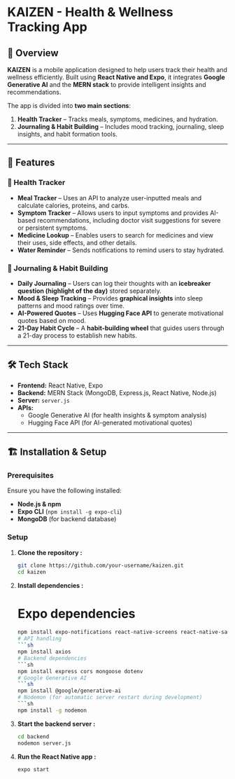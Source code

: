 # KAIZEN - Health & Wellness Tracking App  

## 📌 Overview  
**KAIZEN** is a mobile application designed to help users track their health and wellness efficiently. Built using **React Native and Expo**, it integrates **Google Generative AI** and the **MERN stack** to provide intelligent insights and recommendations.  

The app is divided into **two main sections**:  
1. **Health Tracker** – Tracks meals, symptoms, medicines, and hydration.  
2. **Journaling & Habit Building** – Includes mood tracking, journaling, sleep insights, and habit formation tools.  

---

## 🚀 Features  

### 🏥 Health Tracker  
- **Meal Tracker** – Uses an API to analyze user-inputted meals and calculate calories, proteins, and carbs.  
- **Symptom Tracker** – Allows users to input symptoms and provides AI-based recommendations, including doctor visit suggestions for severe or persistent symptoms.  
- **Medicine Lookup** – Enables users to search for medicines and view their uses, side effects, and other details.  
- **Water Reminder** – Sends notifications to remind users to stay hydrated.  

### 📖 Journaling & Habit Building  
- **Daily Journaling** – Users can log their thoughts with an **icebreaker question (highlight of the day)** stored separately.  
- **Mood & Sleep Tracking** – Provides **graphical insights** into sleep patterns and mood ratings over time.  
- **AI-Powered Quotes** – Uses **Hugging Face API** to generate motivational quotes based on mood.  
- **21-Day Habit Cycle** – A **habit-building wheel** that guides users through a 21-day process to establish new habits.  

---

## 🛠️ Tech Stack  
- **Frontend:** React Native, Expo  
- **Backend:** MERN Stack (MongoDB, Express.js, React Native, Node.js)  
- **Server:** `server.js`  
- **APIs:**  
  - Google Generative AI (for health insights & symptom analysis)  
  - Hugging Face API (for AI-generated motivational quotes)  

---

## 🏗️ Installation & Setup  

### Prerequisites  
Ensure you have the following installed:  
- **Node.js & npm**  
- **Expo CLI** (`npm install -g expo-cli`)  
- **MongoDB** (for backend database)  

### Setup  
1. **Clone the repository :**  
   ```sh
   git clone https://github.com/your-username/kaizen.git
   cd kaizen
   
2. **Install dependencies :**
   # Expo dependencies  
   ```sh
   npm install expo-notifications react-native-screens react-native-safe-area-context react-native-gesture-handler react-native-reanimated react-native-vector-icons  
   # API handling
   ```sh
   npm install axios  
   # Backend dependencies
   ```sh  
   npm install express cors mongoose dotenv  
   # Google Generative AI
   ```sh
   npm install @google/generative-ai  
   # Nodemon (for automatic server restart during development)
   ```sh
   npm install -g nodemon  

3. **Start the backend server :**
   ```sh
   cd backend
   nodemon server.js
4. **Run the React Native app :**
   ```sh
   expo start
